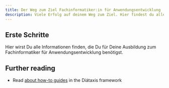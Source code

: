 ```yaml
---
title: Der Weg zum Ziel Fachinformatiker:in für Anwendungsentwicklung
description: Viele Erfolg auf deinem Weg zum Ziel. Hier findest du alle Informationen, die Du dafür benötigst.
---
```


## Erste Schritte

Hier wirst Du alle Informationen finden, die Du für Deine Ausbildung zum Fachinformatiker für Anwendungsentwicklung benötigst.

## Further reading

- Read [about how-to guides](https://diataxis.fr/how-to-guides/) in the Diátaxis framework
